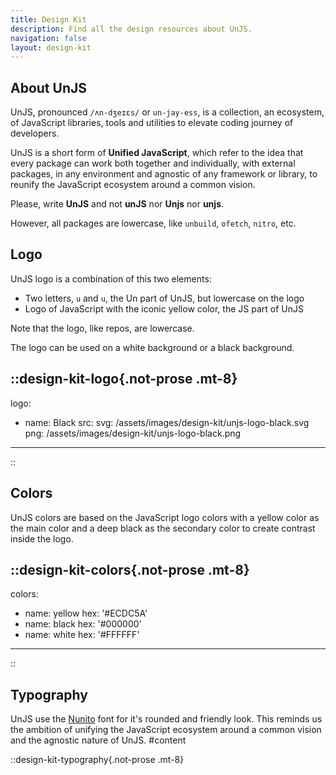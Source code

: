 ```yaml
---
title: Design Kit
description: Find all the design resources about UnJS.
navigation: false
layout: design-kit
---
```


## About UnJS

UnJS, pronounced `/ʌn-dʒeɪɛs/` or `un-jay-ess`, is a collection, an ecosystem, of JavaScript libraries, tools and utilities to elevate coding journey of developers.

UnJS is a short form of **Unified JavaScript**, which refer to the idea that every package can work both together and individually, with external packages, in any environment and agnostic of any framework or library, to reunify the JavaScript ecosystem around a common vision.

Please, write **UnJS** and not **unJS** nor **Unjs** nor **unjs**.

However, all packages are lowercase, like `unbuild`, `ofetch`, `nitro`, etc.

## Logo

UnJS logo is a combination of this two elements:

- Two letters, `u` and `u`, the Un part of UnJS, but lowercase on the logo
- Logo of JavaScript with the iconic yellow color, the JS part of UnJS

Note that the logo, like repos, are lowercase.

The logo can be used on a white background or a black background.

::design-kit-logo{.not-prose .mt-8}
---
logo:
  - name: Black
    src:
      svg: /assets/images/design-kit/unjs-logo-black.svg
      png: /assets/images/design-kit/unjs-logo-black.png
---
::

## Colors

UnJS colors are based on the JavaScript logo colors with a yellow color as the main color and a deep black as the secondary color to create contrast inside the logo.

::design-kit-colors{.not-prose .mt-8}
---
colors:
  - name: yellow
    hex: '#ECDC5A'
  - name: black
    hex: '#000000'
  - name: white
    hex: '#FFFFFF'
---
::

## Typography

UnJS use the [Nunito](https://fonts.google.com/specimen/Nunito) font for it's rounded and friendly look. This reminds us the ambition of unifying the JavaScript ecosystem around a common vision and the agnostic nature of UnJS.
#content

::design-kit-typography{.not-prose .mt-8}
